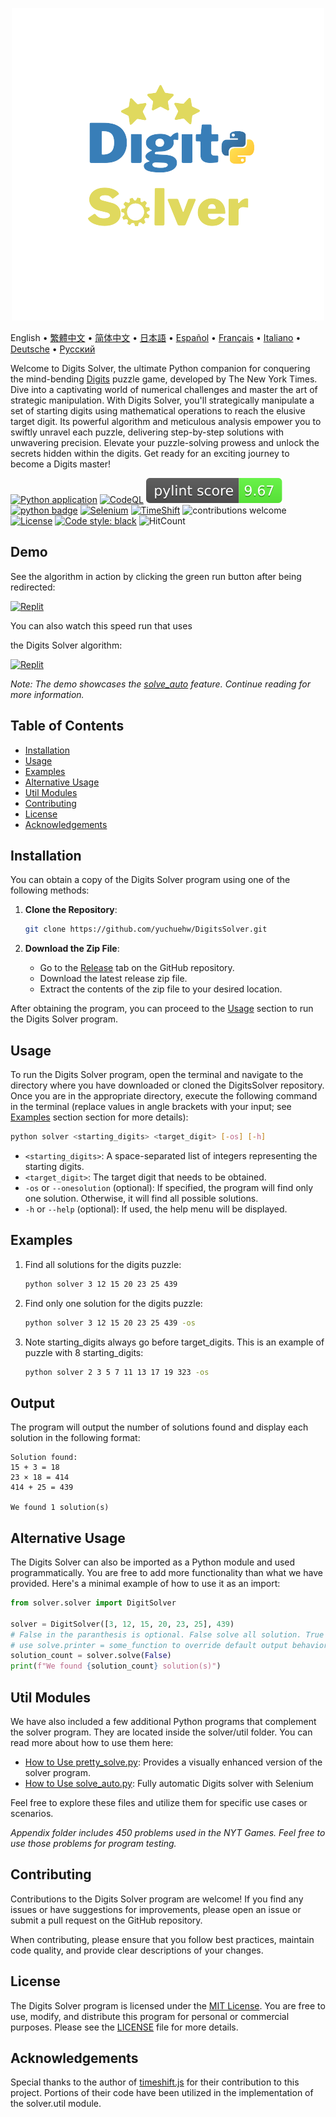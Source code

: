 <p align="center">
    <picture>
      <img 
        src="https://raw.githubusercontent.com/yuchuehw/DigitsSolver/main/new_logo.png" 
        alt="Digits Solver icon"
        width="500"
       />
    </picture>
<p>

English
 • [繁體中文](README_zh-TW.md)
 • [简体中文](README_zh-CN.md)
 • [日本語](README_ja.md)
 • [Español](README_es.md)
 • [Français](README_fr.md)
 • [Italiano](README_it.md)
 • [Deutsche](README_de.md)
 • [Русский](README_ru.md)

Welcome to Digits Solver, the ultimate Python companion for conquering the mind-bending [Digits](https://www.nytimes.com/games/digits) puzzle game, developed by The New York Times. Dive into a captivating world of numerical challenges and master the art of strategic manipulation. With Digits Solver, you'll strategically manipulate a set of starting digits using mathematical operations to reach the elusive target digit. Its powerful algorithm and meticulous analysis empower you to swiftly unravel each puzzle, delivering step-by-step solutions with unwavering precision. Elevate your puzzle-solving prowess and unlock the secrets hidden within the digits. Get ready for an exciting journey to become a Digits master!

[![Python application](https://github.com/yuchuehw/DigitsSolver/actions/workflows/python-app.yml/badge.svg)](https://github.com/yuchuehw/DigitsSolver/actions/workflows/python-app.yml)
[![CodeQL](https://github.com/yuchuehw/DigitsSolver/actions/workflows/github-code-scanning/codeql/badge.svg)](https://github.com/yuchuehw/DigitsSolver/actions/workflows/github-code-scanning/codeql)
[![PyLint Score](https://raw.githubusercontent.com/yuchuehw/DigitsSolver/main/pylint_badge.svg)](pylint.out)
<br>
[![python badge](https://img.shields.io/badge/Python-3776AB?style=flat&for-the-badge&logo=python&logoColor=white)](https://www.python.org/)
[![Selenium](https://img.shields.io/badge/Selenium-grey.svg?style=flat&logo=selenium)](https://www.selenium.dev/)
[![TimeShift](https://img.shields.io/badge/TimeShift.js-grey.svg?style=flat&logo=javascript)](https://github.com/plaa/TimeShift-js)
![contributions welcome](https://img.shields.io/badge/contributions-welcome-brightgreen.svg?style=flat&color=pink)
[![License](https://img.shields.io/github/license/yuchuehw/DigitsSolver?style=flat&color=yellow)](LICENSE.md)
[![Code style: black](https://img.shields.io/badge/code%20style-black-000000.svg)](https://github.com/psf/black)
![HitCount](https://hits.dwyl.com/yuchuehw/DigitsSolver.svg?style=flat)

## Demo
See the algorithm in action by clicking the green run button after being redirected:

[![Replit](https://img.shields.io/badge/DEMO-REPL.IT-purple.svg?style=flat&logo=replit)](https://replit.com/@yuchuehw/DigitsSolver)

You can also watch this speed run that uses

 the Digits Solver algorithm:

[![Replit](https://img.shields.io/badge/DEMO-YOUTUBE-purple.svg?style=flat&logo=youtube)](https://www.youtube.com/watch?v=se2OdZnEHHA)

*Note: The demo showcases the [solve_auto](solveAuto.md) feature. Continue reading for more information.*

## Table of Contents

- [Installation](#installation)
- [Usage](#usage)
- [Examples](#examples)
- [Alternative Usage](#alternative-usage)
- [Util Modules](#util-modules)
- [Contributing](#contributing)
- [License](#license)
- [Acknowledgements](#acknowledgements)

## Installation

You can obtain a copy of the Digits Solver program using one of the following methods:

1. **Clone the Repository**:
   ```bash
   git clone https://github.com/yuchuehw/DigitsSolver.git
   ```

2. **Download the Zip File**:
   - Go to the [Release](https://github.com/yuchuehw/DigitsSolver/releases) tab on the GitHub repository.
   - Download the latest release zip file.
   - Extract the contents of the zip file to your desired location.

After obtaining the program, you can proceed to the [Usage](#usage) section to run the Digits Solver program.

## Usage

To run the Digits Solver program, open the terminal and navigate to the directory where you have downloaded or cloned the DigitsSolver repository. Once you are in the appropriate directory, execute the following command in the terminal (replace values in angle brackets with your input; see [Examples](#example) section section for more details):

```bash
python solver <starting_digits> <target_digit> [-os] [-h]
```

- `<starting_digits>`: A space-separated list of integers representing the starting digits.
- `<target_digit>`: The target digit that needs to be obtained.
- `-os` or `--onesolution` (optional): If specified, the program will find only one solution. Otherwise, it will find all possible solutions.
- `-h` or `--help` (optional): If used, the help menu will be displayed.

## Examples

1. Find all solutions for the digits puzzle:
   ```bash
   python solver 3 12 15 20 23 25 439
   ```

2. Find only one solution for the digits puzzle:
   ```bash
   python solver 3 12 15 20 23 25 439 -os
   ```


3. Note starting_digits always go before target_digits. This is an example of puzzle with 8 starting_digits:
   ```bash
   python solver 2 3 5 7 11 13 17 19 323 -os
   ```

## Output

The program will output the number of solutions found and display each solution in the following format:

```
Solution found:
15 + 3 = 18
23 × 18 = 414
414 + 25 = 439

We found 1 solution(s)
```

## Alternative Usage

The Digits Solver can also be imported as a Python module and used programmatically. You are free to add more functionality than what we have provided. Here's a minimal example of how to use it as an import:

```python
from solver.solver import DigitSolver

solver = DigitSolver([3, 12, 15, 20, 23, 25], 439)
# False in the paranthesis is optional. False solve all solution. True solve one solution.
# use solve.printer = some_function to override default output behavior.
solution_count = solver.solve(False)
print(f"We found {solution_count} solution(s)")
```

## Util Modules

We have also included a few additional Python programs that complement the solver program. They are located inside the solver/util folder. You can read more about how to use them here:

- [How to Use pretty_solve.py](prettySolve.md): Provides a visually enhanced version of the solver program.
- [How to Use solve_auto.py](solveAuto.md): Fully automatic Digits solver with Selenium

Feel free to explore these files and utilize them for specific use cases or scenarios.

*Appendix folder includes 450 problems used in the NYT Games. Feel free to use those problems for program testing.*

## Contributing

Contributions to the Digits Solver program are welcome! If you find any issues or have suggestions for improvements, please open an issue or submit a pull request on the GitHub repository.

When contributing, please ensure that you follow best practices, maintain code quality, and provide clear descriptions of your changes.

## License

The Digits Solver program is licensed under the [MIT License](https://choosealicense.com/licenses/mit/). You are free to use, modify, and distribute this program for personal or commercial purposes. Please see the [LICENSE](LICENSE.md) file for more details.

## Acknowledgements

Special thanks to the author of [timeshift.js](https://github.com/plaa/TimeShift-js) for their contribution to this project. Portions of their code have been utilized in the implementation of the solver.util module.
